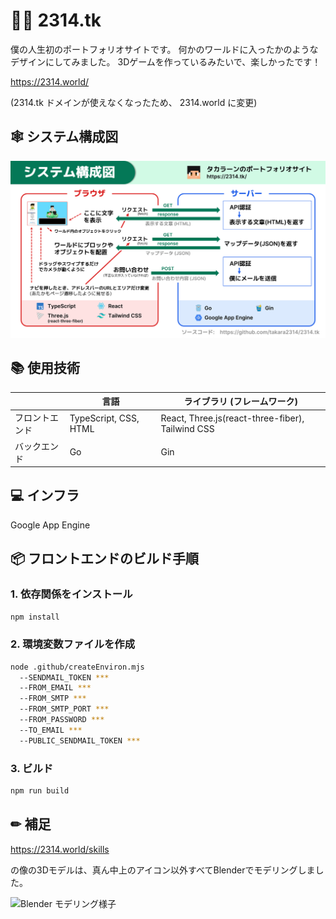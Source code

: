 # 🧑🏻 2314.tk
僕の人生初のポートフォリオサイトです。
何かのワールドに入ったかのようなデザインにしてみました。
3Dゲームを作っているみたいで、楽しかったです！

https://2314.world/

(2314.tk ドメインが使えなくなったため、 2314.world に変更)

## 🕸 システム構成図
![SystemConfig](https://github.com/takara2314/2314.tk/blob/main/SystemConfig.svg)

## 📚 使用技術
|               | 言語                  | ライブラリ (フレームワーク)                        |
| ------------- | --------------------- | -----------------------------------------------  |
| フロントエンド | TypeScript, CSS, HTML | React, Three.js(react-three-fiber), Tailwind CSS |
| バックエンド   | Go                    | Gin                                              |

## 💻 インフラ
Google App Engine

## 📦 フロントエンドのビルド手順
### 1. 依存関係をインストール
```sh
npm install
```

### 2. 環境変数ファイルを作成
```sh
node .github/createEnviron.mjs
  --SENDMAIL_TOKEN ***
  --FROM_EMAIL ***
  --FROM_SMTP ***
  --FROM_SMTP_PORT ***
  --FROM_PASSWORD ***
  --TO_EMAIL ***
  --PUBLIC_SENDMAIL_TOKEN ***
```

### 3. ビルド
```sh
npm run build
```

## ✏ 補足
https://2314.world/skills

の像の3Dモデルは、真ん中上のアイコン以外すべてBlenderでモデリングしました。

![Blender モデリング様子](https://i.gyazo.com/2f2bf2bf97b684723019a14922b5770a.png)
